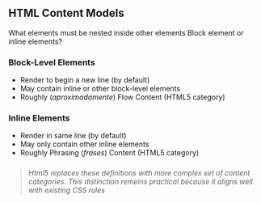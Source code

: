 ## HTML Content Models

What elements must be nested inside other elements
Block element or inline elements?

### Block-Level Elements
- Render to begin a new line (by default)
- May contain inline or other block-level elements
- Roughly (*aproximadamente*) Flow Content (HTML5 category)

### Inline Elements
- Render in same line (by default)
- May only contain other inline elements
- Roughly Phrasing (*frases*) Content (HTML5 category)

### 

> *Html5 replaces these definitions with more complex set of content categories.*
> *This distinction remeins practical because it aligns well with existing CSS rules*
  